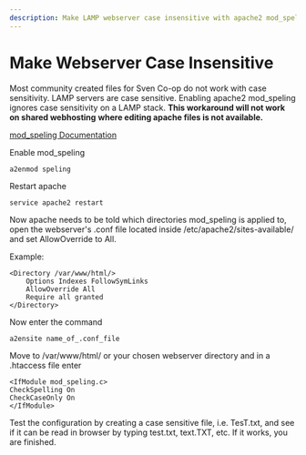 ```yaml
---
description: Make LAMP webserver case insensitive with apache2 mod_speling
---
```


# Make Webserver Case Insensitive

Most community created files for Sven Co-op do not work with case sensitivity. LAMP servers are case sensitive. Enabling apache2 mod\_speling ignores case sensitivity on a LAMP stack. **This workaround will not work on shared webhosting** **where editing apache files is not available.**

[mod\_speling Documentation](%20https://httpd.apache.org/docs/2.4/mod/mod_speling.html)

 Enable mod\_speling

```text
a2enmod speling
```

 Restart apache

```text
service apache2 restart
```

Now apache needs to be told which directories mod\_speling is applied to, open the webserver's .conf file located inside /etc/apache2/sites-available/ and set AllowOverride to All.

 Example:

```text
<Directory /var/www/html/>
	Options Indexes FollowSymLinks
	AllowOverride All
	Require all granted
</Directory>
```

Now enter the command

```text
a2ensite name_of_.conf_file
```

 Move to /var/www/html/ or your chosen webserver directory and in a .htaccess file enter

```text
<IfModule mod_speling.c>
CheckSpelling On
CheckCaseOnly On
</IfModule>
```

 Test the configuration by creating a case sensitive file, i.e. TesT.txt, and see if it can be read in browser by typing test.txt, text.TXT, etc. If it works, you are finished.

 

 

